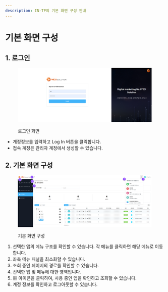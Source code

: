 ```yaml
---
description: IN-TP의 기본 화면 구성 안내
---
```


# 기본 화면 구성

## 1. 로그인&#x20;

<figure><img src="../.gitbook/assets/image (2).png" alt=""><figcaption><p>로그인 화면</p></figcaption></figure>

* 계정정보를 입력하고 Log In 버튼을 클릭합니다.
* 접속 계정은 관리자 계정에서 생성할 수 있습니다.



## 2. 기본 화면 구성

<figure><img src="../.gitbook/assets/image (36).png" alt=""><figcaption><p>기본 화면 구성</p></figcaption></figure>

1. 선택한 앱의 메뉴 구조를 확인할 수 있습니다. 각 메뉴를 클릭하면 해당 메뉴로 이동합니다.
2. 좌측 메뉴 패널을 최소화할 수 있습니다.&#x20;
3. 조회 중인 페이지의 경로를 확인할 수 있습니다.&#x20;
4. 선택한 앱 및 메뉴에 대한 영역입니다. &#x20;
5. ▦ 아이콘을 클릭하여, 사용 중인 앱을 확인하고 조회할 수 있습니다.
6. 계정 정보를 확인하고 로그아웃할 수 있습니다.


